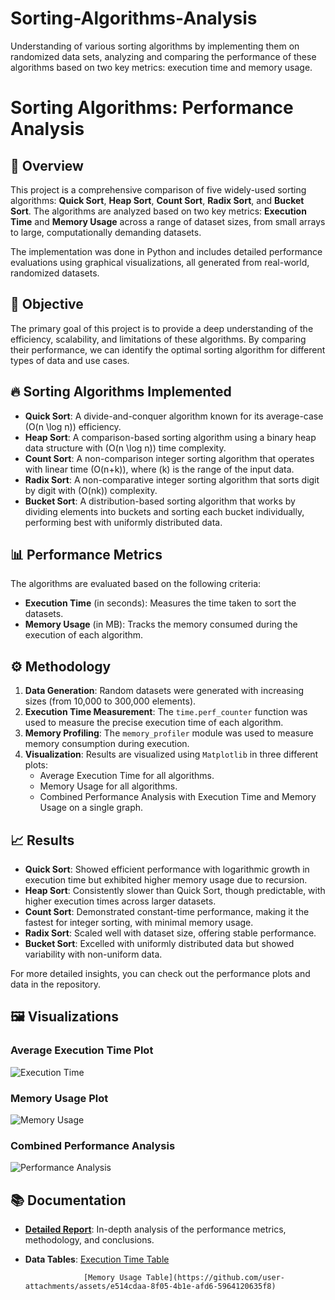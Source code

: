 # Sorting-Algorithms-Analysis
Understanding of various sorting algorithms by implementing them on randomized data sets, analyzing and comparing the performance of these algorithms based on two key metrics: execution time and memory usage.

# Sorting Algorithms: Performance Analysis

## 📜 Overview
This project is a comprehensive comparison of five widely-used sorting algorithms: **Quick Sort**, **Heap Sort**, **Count Sort**, **Radix Sort**, and **Bucket Sort**. The algorithms are analyzed based on two key metrics: **Execution Time** and **Memory Usage** across a range of dataset sizes, from small arrays to large, computationally demanding datasets.

The implementation was done in Python and includes detailed performance evaluations using graphical visualizations, all generated from real-world, randomized datasets.

## 🧠 Objective
The primary goal of this project is to provide a deep understanding of the efficiency, scalability, and limitations of these algorithms. By comparing their performance, we can identify the optimal sorting algorithm for different types of data and use cases.

## 🔥 Sorting Algorithms Implemented
- **Quick Sort**: A divide-and-conquer algorithm known for its average-case \(O(n \log n)\) efficiency.
- **Heap Sort**: A comparison-based sorting algorithm using a binary heap data structure with \(O(n \log n)\) time complexity.
- **Count Sort**: A non-comparison integer sorting algorithm that operates with linear time \(O(n+k)\), where \(k\) is the range of the input data.
- **Radix Sort**: A non-comparative integer sorting algorithm that sorts digit by digit with \(O(nk)\) complexity.
- **Bucket Sort**: A distribution-based sorting algorithm that works by dividing elements into buckets and sorting each bucket individually, performing best with uniformly distributed data.

## 📊 Performance Metrics
The algorithms are evaluated based on the following criteria:
- **Execution Time** (in seconds): Measures the time taken to sort the datasets.
- **Memory Usage** (in MB): Tracks the memory consumed during the execution of each algorithm.

## ⚙️ Methodology
1. **Data Generation**: Random datasets were generated with increasing sizes (from 10,000 to 300,000 elements).
2. **Execution Time Measurement**: The `time.perf_counter` function was used to measure the precise execution time of each algorithm.
3. **Memory Profiling**: The `memory_profiler` module was used to measure memory consumption during execution.
4. **Visualization**: Results are visualized using `Matplotlib` in three different plots:
   - Average Execution Time for all algorithms.
   - Memory Usage for all algorithms.
   - Combined Performance Analysis with Execution Time and Memory Usage on a single graph.

## 📈 Results
- **Quick Sort**: Showed efficient performance with logarithmic growth in execution time but exhibited higher memory usage due to recursion.
- **Heap Sort**: Consistently slower than Quick Sort, though predictable, with higher execution times across larger datasets.
- **Count Sort**: Demonstrated constant-time performance, making it the fastest for integer sorting, with minimal memory usage.
- **Radix Sort**: Scaled well with dataset size, offering stable performance.
- **Bucket Sort**: Excelled with uniformly distributed data but showed variability with non-uniform data.

For more detailed insights, you can check out the performance plots and data in the repository.

## 🖼️ Visualizations
### Average Execution Time Plot
![Execution Time](https://github.com/user-attachments/assets/d5736d4d-a4ca-4be1-9aae-466c5710dc22)

### Memory Usage Plot
![Memory Usage](https://github.com/user-attachments/assets/126dec6c-053b-4d7b-8bb7-099649db6184)

### Combined Performance Analysis
![Performance Analysis](https://github.com/user-attachments/assets/f0ce89d1-9e70-4b0f-be2f-21a334b50bbf)


## 📚 Documentation
- **[Detailed Report](./Report.pdf)**: In-depth analysis of the performance metrics, methodology, and conclusions.
- **Data Tables**: [Execution Time Table](https://github.com/user-attachments/assets/3c121a56-8320-43d5-a298-e445feb7152e)

                   [Memory Usage Table](https://github.com/user-attachments/assets/e514cdaa-8f05-4b1e-afd6-5964120635f8)

